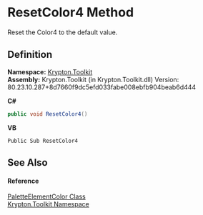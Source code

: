 # ResetColor4 Method


Reset the Color4 to the default value.



## Definition
**Namespace:** <a href="79d2eac2-21f4-54ff-7552-b20c33c30600.md">Krypton.Toolkit</a>  
**Assembly:** Krypton.Toolkit (in Krypton.Toolkit.dll) Version: 80.23.10.287+8d7660f9dc5efd033fabe008ebfb904beab6d444

**C#**
``` C#
public void ResetColor4()
```
**VB**
``` VB
Public Sub ResetColor4
```



## See Also


#### Reference
<a href="a1ea19a2-47d9-660c-e627-8d0857a84a4e.md">PaletteElementColor Class</a>  
<a href="79d2eac2-21f4-54ff-7552-b20c33c30600.md">Krypton.Toolkit Namespace</a>  
